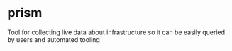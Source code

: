 prism
=====

Tool for collecting live data about infrastructure so it can be easily queried by users and automated tooling
